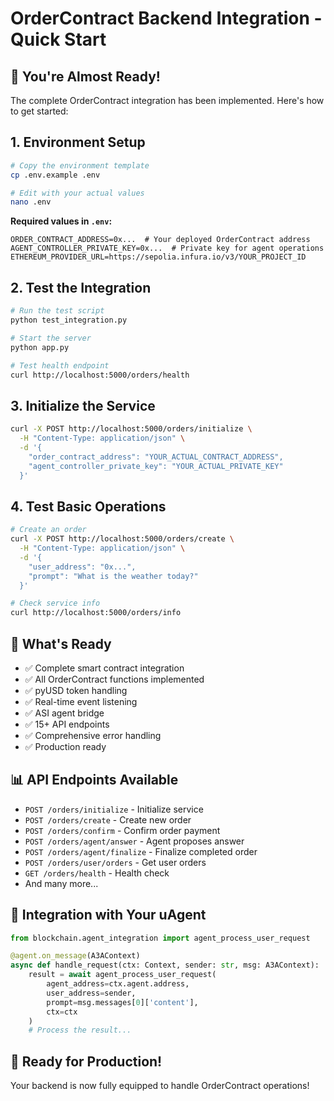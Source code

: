 # OrderContract Backend Integration - Quick Start

## 🚀 You're Almost Ready!

The complete OrderContract integration has been implemented. Here's how to get started:

## 1. Environment Setup

```bash
# Copy the environment template
cp .env.example .env

# Edit with your actual values
nano .env
```

**Required values in `.env`:**
```env
ORDER_CONTRACT_ADDRESS=0x...  # Your deployed OrderContract address
AGENT_CONTROLLER_PRIVATE_KEY=0x...  # Private key for agent operations
ETHEREUM_PROVIDER_URL=https://sepolia.infura.io/v3/YOUR_PROJECT_ID
```

## 2. Test the Integration

```bash
# Run the test script
python test_integration.py

# Start the server
python app.py

# Test health endpoint
curl http://localhost:5000/orders/health
```

## 3. Initialize the Service

```bash
curl -X POST http://localhost:5000/orders/initialize \
  -H "Content-Type: application/json" \
  -d '{
    "order_contract_address": "YOUR_ACTUAL_CONTRACT_ADDRESS",
    "agent_controller_private_key": "YOUR_ACTUAL_PRIVATE_KEY"
  }'
```

## 4. Test Basic Operations

```bash
# Create an order
curl -X POST http://localhost:5000/orders/create \
  -H "Content-Type: application/json" \
  -d '{
    "user_address": "0x...",
    "prompt": "What is the weather today?"
  }'

# Check service info
curl http://localhost:5000/orders/info
```

## 🎯 What's Ready

- ✅ Complete smart contract integration
- ✅ All OrderContract functions implemented
- ✅ pyUSD token handling
- ✅ Real-time event listening
- ✅ ASI agent bridge
- ✅ 15+ API endpoints
- ✅ Comprehensive error handling
- ✅ Production ready

## 📊 API Endpoints Available

- `POST /orders/initialize` - Initialize service
- `POST /orders/create` - Create new order
- `POST /orders/confirm` - Confirm order payment
- `POST /orders/agent/answer` - Agent proposes answer
- `POST /orders/agent/finalize` - Finalize completed order
- `POST /orders/user/orders` - Get user orders
- `GET /orders/health` - Health check
- And many more...

## 🔧 Integration with Your uAgent

```python
from blockchain.agent_integration import agent_process_user_request

@agent.on_message(A3AContext)
async def handle_request(ctx: Context, sender: str, msg: A3AContext):
    result = await agent_process_user_request(
        agent_address=ctx.agent.address,
        user_address=sender,
        prompt=msg.messages[0]['content'],
        ctx=ctx
    )
    # Process the result...
```

## 🚀 Ready for Production!

Your backend is now fully equipped to handle OrderContract operations!